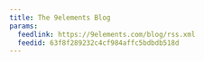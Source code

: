 ```yaml
---
title: The 9elements Blog
params:
  feedlink: https://9elements.com/blog/rss.xml
  feedid: 63f8f289232c4cf984affc5bdbdb518d
---
```

